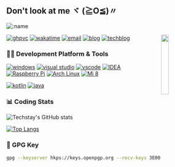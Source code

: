 ## Don't look at me ヾ (≧O≦)〃

![:name](https://count.getloli.com/get/@techstay?theme=rule34)

<img align="right" width="20%" src="https://s2.loli.net/2022/11/18/uzO2nedE9XJLq34.webp">

[![ghpvc](https://komarev.com/ghpvc/?username=techstay&style=flat-square&color=blueviolet)](https://github.com/anuraghazra/github-readme-stats)
[![wakatime](https://wakatime.com/badge/user/9508a64e-d631-4e39-ab02-5d26f15b98a5.svg?style=flat-square)](https://wakatime.com/@9508a64e-d631-4e39-ab02-5d26f15b98a5)
[![email](https://img.shields.io/badge/Gmail-EA4335.svg?style=flat-square&logo=Gmail&logoColor=white)](mailto:lovery521@gmail.com)
[![blog](https://img.shields.io/badge/blog-techstay.tech-ff8ba7?style=flat-square)](https://techstay.tech)
[![techblog](https://img.shields.io/badge/techblog-techblog.techstay.tech-5c70be?style=flat-square)](https://techblog.techstay.tech)

### 👨‍💻 Development Platform & Tools

[![windows](https://img.shields.io/badge/Windows_11-0078D6?style=flat-square&logo=windows-11&logoColor=white)](https://www.microsoft.com/zh-cn/software-download/windows11)
[![visual studio](https://img.shields.io/badge/Visual_Studio-5C2D91?style=flat-square&logo=visual%20studio&logoColor=white)](https://visualstudio.microsoft.com/zh-hans/)
[![vscode](https://img.shields.io/badge/VSCode-0078D4?style=flat-square&logo=visual%20studio%20code&logoColor=white)](https://code.visualstudio.com)
[![IDEA](https://img.shields.io/badge/IntelliJ_IDEA-000000.svg?style=flat-square&logo=intellij-idea&logoColor=white)](https://www.jetbrains.com/idea/)
[![Raspberry Pi](https://img.shields.io/badge/-RaspberryPi_3B+-C51A4A?style=flat-square&logo=Raspberry-Pi)](https://www.raspberrypi.com/software/)
[![Arch Linux](https://img.shields.io/badge/Arch_Linux-1793D1?style=flat-square&logo=arch-linux&logoColor=white)](https://wiki.archlinux.org)
[![Mi 8](https://img.shields.io/badge/XiaoMi_Mi_8-ff6900?style=flat-square&logo=android&logoColor=white)](https://www.mi.com)

[![kotlin](https://img.shields.io/badge/Kotlin-0095D5?&style=flat-square&logo=kotlin&logoColor=white)](https://kotlinlang.org/)
[![java](https://img.shields.io/badge/Java-ED8B00?style=flat-square&logo=openjdk&logoColor=white)](https://adoptium.net/zh-CN/)

### 📊 Coding Stats

![Techstay's GitHub stats](https://github-readme-stats.vercel.app/api?username=techstay&show_icons=true)

[![Top Langs](https://github-readme-stats.vercel.app/api/top-langs/?username=techstay&hide=javascript,html&show_icons=true&layout=compact&langs_count=10)](https://github.com/anuraghazra/github-readme-stats)

### 🔑 GPG Key

```sh
gpg --keyserver hkps://keys.openpgp.org --recv-keys 3E002217712EBA30A53D485F7CDDF9CBDDF9BF2E
```
